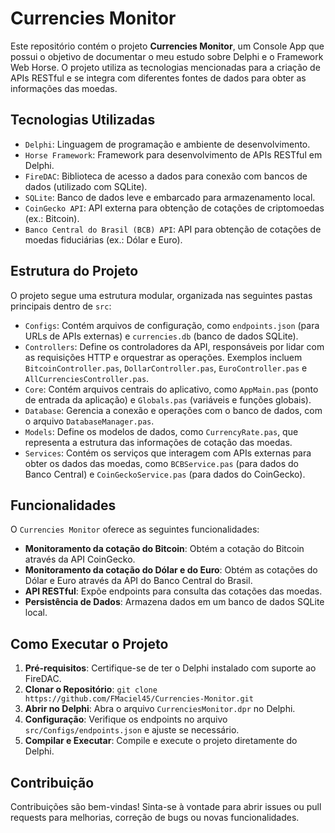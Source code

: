 # Currencies Monitor

Este repositório contém o projeto **Currencies Monitor**, um Console App que possui o objetivo de documentar o meu estudo sobre Delphi e o Framework Web Horse. 
O projeto utiliza as tecnologias mencionadas para a criação de APIs RESTful e se integra com diferentes fontes de dados para obter as informações das moedas.

## Tecnologias Utilizadas

*   `Delphi`: Linguagem de programação e ambiente de desenvolvimento.
*   `Horse Framework`: Framework para desenvolvimento de APIs RESTful em Delphi.
*   `FireDAC`: Biblioteca de acesso a dados para conexão com bancos de dados (utilizado com SQLite).
*   `SQLite`: Banco de dados leve e embarcado para armazenamento local.
*   `CoinGecko API`: API externa para obtenção de cotações de criptomoedas (ex.: Bitcoin).
*   `Banco Central do Brasil (BCB) API`: API para obtenção de cotações de moedas fiduciárias (ex.: Dólar e Euro).

## Estrutura do Projeto

O projeto segue uma estrutura modular, organizada nas seguintes pastas principais dentro de `src`:

*   `Configs`: Contém arquivos de configuração, como `endpoints.json` (para URLs de APIs externas) e `currencies.db` (banco de dados SQLite).
*   `Controllers`: Define os controladores da API, responsáveis por lidar com as requisições HTTP e orquestrar as operações. Exemplos incluem `BitcoinController.pas`, `DollarController.pas`, `EuroController.pas` e `AllCurrenciesController.pas`.
*   `Core`: Contém arquivos centrais do aplicativo, como `AppMain.pas` (ponto de entrada da aplicação) e `Globals.pas` (variáveis e funções globais).
*   `Database`: Gerencia a conexão e operações com o banco de dados, com o arquivo `DatabaseManager.pas`.
*   `Models`: Define os modelos de dados, como `CurrencyRate.pas`, que representa a estrutura das informações de cotação das moedas.
*   `Services`: Contém os serviços que interagem com APIs externas para obter os dados das moedas, como `BCBService.pas` (para dados do Banco Central) e `CoinGeckoService.pas` (para dados do CoinGecko).

## Funcionalidades

O `Currencies Monitor` oferece as seguintes funcionalidades:

*   **Monitoramento da cotação do Bitcoin**: Obtém a cotação do Bitcoin através da API CoinGecko.
*   **Monitoramento da cotação do Dólar e do Euro**: Obtém as cotações do Dólar e Euro através da API do Banco Central do Brasil.
*   **API RESTful**: Expõe endpoints para consulta das cotações das moedas.
*   **Persistência de Dados**: Armazena dados em um banco de dados SQLite local.

## Como Executar o Projeto

1.  **Pré-requisitos**: Certifique-se de ter o Delphi instalado com suporte ao FireDAC.
2.  **Clonar o Repositório**: `git clone https://github.com/FMaciel45/Currencies-Monitor.git`
3.  **Abrir no Delphi**: Abra o arquivo `CurrenciesMonitor.dpr` no Delphi.
4.  **Configuração**: Verifique os endpoints no arquivo `src/Configs/endpoints.json` e ajuste se necessário.
5.  **Compilar e Executar**: Compile e execute o projeto diretamente do Delphi.

## Contribuição

Contribuições são bem-vindas! Sinta-se à vontade para abrir issues ou pull requests para melhorias, correção de bugs ou novas funcionalidades.

